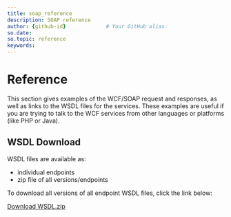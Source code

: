 ```yaml
---
title: soap_reference       
description: SOAP reference
author: {github-id}             # Your GitHub alias.
so.date:
so.topic: reference
keywords:
---
```


# Reference

This section gives examples of the WCF/SOAP request and responses, as well as links to the WSDL files for the services. These examples are useful if you are trying to talk to the WCF services from other languages or platforms (like PHP or Java).

## WSDL Download

WSDL files are available as:

* individual endpoints
* zip file of all versions/endpoints

<!-- To view or download an individual WSDL, first select a version to view the available endpoints. On the endpoints listing page, select the desired endpoint and a download link will appear at the top of the page. -->

To download all versions of all endpoint WSDL files, click the link below:

<a href="../../../assets/downloads/wsdl.zip" download>Download WSDL.zip</a>
